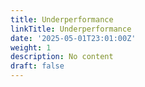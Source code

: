 ```yaml
---
title: Underperformance
linkTitle: Underperformance
date: '2025-05-01T23:01:00Z'
weight: 1
description: No content
draft: false
---
```



<!-- Unsupported block type: unsupported -->